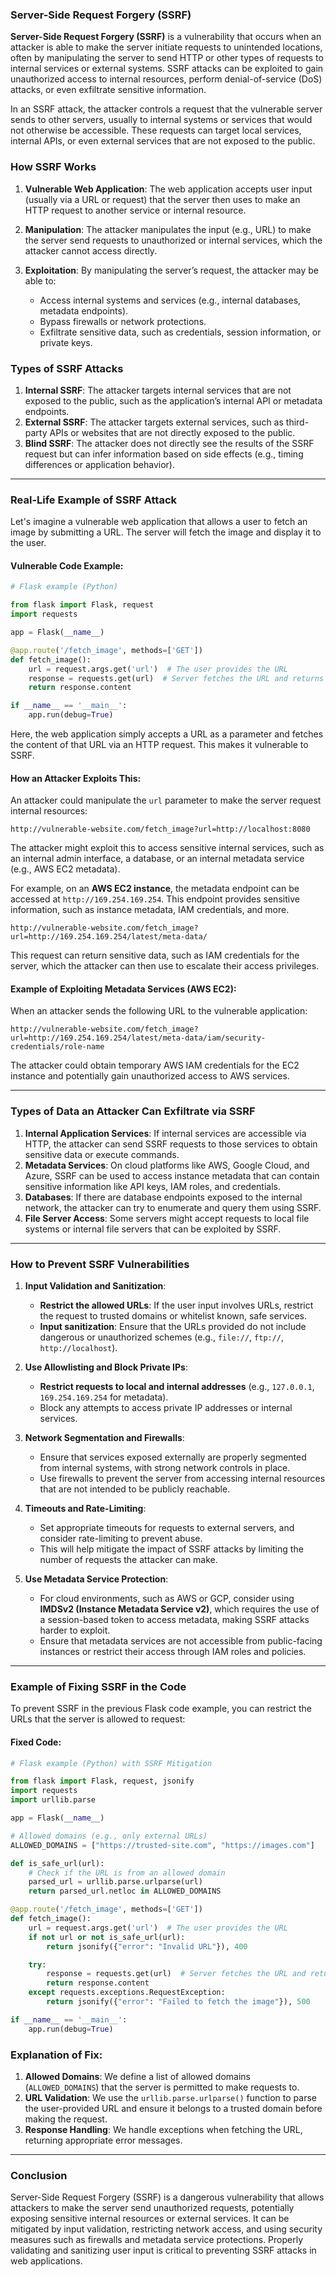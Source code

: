### **Server-Side Request Forgery (SSRF)**

**Server-Side Request Forgery (SSRF)** is a vulnerability that occurs when an attacker is able to make the server initiate requests to unintended locations, often by manipulating the server to send HTTP or other types of requests to internal services or external systems. SSRF attacks can be exploited to gain unauthorized access to internal resources, perform denial-of-service (DoS) attacks, or even exfiltrate sensitive information.

In an SSRF attack, the attacker controls a request that the vulnerable server sends to other servers, usually to internal systems or services that would not otherwise be accessible. These requests can target local services, internal APIs, or even external services that are not exposed to the public.

### **How SSRF Works**

1. **Vulnerable Web Application**: The web application accepts user input (usually via a URL or request) that the server then uses to make an HTTP request to another service or internal resource.
   
2. **Manipulation**: The attacker manipulates the input (e.g., URL) to make the server send requests to unauthorized or internal services, which the attacker cannot access directly.

3. **Exploitation**: By manipulating the server’s request, the attacker may be able to:
   - Access internal systems and services (e.g., internal databases, metadata endpoints).
   - Bypass firewalls or network protections.
   - Exfiltrate sensitive data, such as credentials, session information, or private keys.

### **Types of SSRF Attacks**

1. **Internal SSRF**: The attacker targets internal services that are not exposed to the public, such as the application’s internal API or metadata endpoints.
2. **External SSRF**: The attacker targets external services, such as third-party APIs or websites that are not directly exposed to the public.
3. **Blind SSRF**: The attacker does not directly see the results of the SSRF request but can infer information based on side effects (e.g., timing differences or application behavior).

---

### **Real-Life Example of SSRF Attack**

Let's imagine a vulnerable web application that allows a user to fetch an image by submitting a URL. The server will fetch the image and display it to the user.

#### **Vulnerable Code Example:**

```python
# Flask example (Python)

from flask import Flask, request
import requests

app = Flask(__name__)

@app.route('/fetch_image', methods=['GET'])
def fetch_image():
    url = request.args.get('url')  # The user provides the URL
    response = requests.get(url)  # Server fetches the URL and returns the image
    return response.content

if __name__ == '__main__':
    app.run(debug=True)
```

Here, the web application simply accepts a URL as a parameter and fetches the content of that URL via an HTTP request. This makes it vulnerable to SSRF.

#### **How an Attacker Exploits This:**

An attacker could manipulate the `url` parameter to make the server request internal resources:

```
http://vulnerable-website.com/fetch_image?url=http://localhost:8080
```

The attacker might exploit this to access sensitive internal services, such as an internal admin interface, a database, or an internal metadata service (e.g., AWS EC2 metadata).

For example, on an **AWS EC2 instance**, the metadata endpoint can be accessed at `http://169.254.169.254`. This endpoint provides sensitive information, such as instance metadata, IAM credentials, and more.

```
http://vulnerable-website.com/fetch_image?url=http://169.254.169.254/latest/meta-data/
```

This request can return sensitive data, such as IAM credentials for the server, which the attacker can then use to escalate their access privileges.

#### **Example of Exploiting Metadata Services (AWS EC2):**

When an attacker sends the following URL to the vulnerable application:

```
http://vulnerable-website.com/fetch_image?url=http://169.254.169.254/latest/meta-data/iam/security-credentials/role-name
```

The attacker could obtain temporary AWS IAM credentials for the EC2 instance and potentially gain unauthorized access to AWS services.

---

### **Types of Data an Attacker Can Exfiltrate via SSRF**

1. **Internal Application Services**: If internal services are accessible via HTTP, the attacker can send SSRF requests to those services to obtain sensitive data or execute commands.
2. **Metadata Services**: On cloud platforms like AWS, Google Cloud, and Azure, SSRF can be used to access instance metadata that can contain sensitive information like API keys, IAM roles, and credentials.
3. **Databases**: If there are database endpoints exposed to the internal network, the attacker can try to enumerate and query them using SSRF.
4. **File Server Access**: Some servers might accept requests to local file systems or internal file servers that can be exploited by SSRF.

---

### **How to Prevent SSRF Vulnerabilities**

1. **Input Validation and Sanitization**:
   - **Restrict the allowed URLs**: If the user input involves URLs, restrict the request to trusted domains or whitelist known, safe services.
   - **Input sanitization**: Ensure that the URLs provided do not include dangerous or unauthorized schemes (e.g., `file://`, `ftp://`, `http://localhost`).

2. **Use Allowlisting and Block Private IPs**:
   - **Restrict requests to local and internal addresses** (e.g., `127.0.0.1`, `169.254.169.254` for metadata).
   - Block any attempts to access private IP addresses or internal services.

3. **Network Segmentation and Firewalls**:
   - Ensure that services exposed externally are properly segmented from internal systems, with strong network controls in place.
   - Use firewalls to prevent the server from accessing internal resources that are not intended to be publicly reachable.

4. **Timeouts and Rate-Limiting**:
   - Set appropriate timeouts for requests to external servers, and consider rate-limiting to prevent abuse.
   - This will help mitigate the impact of SSRF attacks by limiting the number of requests the attacker can make.

5. **Use Metadata Service Protection**:
   - For cloud environments, such as AWS or GCP, consider using **IMDSv2 (Instance Metadata Service v2)**, which requires the use of a session-based token to access metadata, making SSRF attacks harder to exploit.
   - Ensure that metadata services are not accessible from public-facing instances or restrict their access through IAM roles and policies.

---

### **Example of Fixing SSRF in the Code**

To prevent SSRF in the previous Flask code example, you can restrict the URLs that the server is allowed to request:

#### **Fixed Code:**

```python
# Flask example (Python) with SSRF Mitigation

from flask import Flask, request, jsonify
import requests
import urllib.parse

app = Flask(__name__)

# Allowed domains (e.g., only external URLs)
ALLOWED_DOMAINS = ["https://trusted-site.com", "https://images.com"]

def is_safe_url(url):
    # Check if the URL is from an allowed domain
    parsed_url = urllib.parse.urlparse(url)
    return parsed_url.netloc in ALLOWED_DOMAINS

@app.route('/fetch_image', methods=['GET'])
def fetch_image():
    url = request.args.get('url')  # The user provides the URL
    if not url or not is_safe_url(url):
        return jsonify({"error": "Invalid URL"}), 400

    try:
        response = requests.get(url)  # Server fetches the URL and returns the image
        return response.content
    except requests.exceptions.RequestException:
        return jsonify({"error": "Failed to fetch the image"}), 500

if __name__ == '__main__':
    app.run(debug=True)
```

### **Explanation of Fix**:
1. **Allowed Domains**: We define a list of allowed domains (`ALLOWED_DOMAINS`) that the server is permitted to make requests to.
2. **URL Validation**: We use the `urllib.parse.urlparse()` function to parse the user-provided URL and ensure it belongs to a trusted domain before making the request.
3. **Response Handling**: We handle exceptions when fetching the URL, returning appropriate error messages.

---

### **Conclusion**

Server-Side Request Forgery (SSRF) is a dangerous vulnerability that allows attackers to make the server send unauthorized requests, potentially exposing sensitive internal resources or external services. It can be mitigated by input validation, restricting network access, and using security measures such as firewalls and metadata service protections. Properly validating and sanitizing user input is critical to preventing SSRF attacks in web applications.
